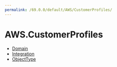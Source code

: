 ```yaml
---
permalink: /69.0.0/default/AWS/CustomerProfiles/
---
```


# AWS.CustomerProfiles



* [Domain](Domain.md)
* [Integration](Integration.md)
* [ObjectType](ObjectType.md)